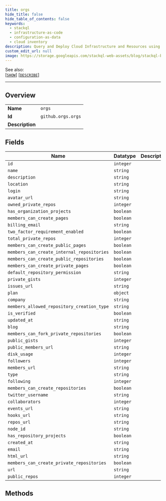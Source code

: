 ```yaml
---
title: orgs
hide_title: false
hide_table_of_contents: false
keywords:
  - stackql
  - infrastructure-as-code
  - configuration-as-data
  - cloud inventory
description: Query and Deploy Cloud Infrastructure and Resources using SQL
custom_edit_url: null
image: https://storage.googleapis.com/stackql-web-assets/blog/stackql-blog-post-featured-image.png
---
```

  
    
See also:   
[[` SHOW `]](/docs/language-spec/show) [[` DESCRIBE `]](/docs/language-spec/describe)  
* * * 
## Overview
<table><tbody>
<tr><td><b>Name</b></td><td><code>orgs</code></td></tr>
<tr><td><b>Id</b></td><td><code>github.orgs.orgs</code></td></tr>
<tr><td><b>Description</b></td><td></td></tr>
</tbody></table>

## Fields
| Name | Datatype | Description |
| ---- | -------- | ----------- |
| `id` | `integer` |  |
| `name` | `string` |  |
| `description` | `string` |  |
| `location` | `string` |  |
| `login` | `string` |  |
| `avatar_url` | `string` |  |
| `owned_private_repos` | `integer` |  |
| `has_organization_projects` | `boolean` |  |
| `members_can_create_pages` | `boolean` |  |
| `billing_email` | `string` |  |
| `two_factor_requirement_enabled` | `boolean` |  |
| `total_private_repos` | `integer` |  |
| `members_can_create_public_pages` | `boolean` |  |
| `members_can_create_internal_repositories` | `boolean` |  |
| `members_can_create_public_repositories` | `boolean` |  |
| `members_can_create_private_pages` | `boolean` |  |
| `default_repository_permission` | `string` |  |
| `private_gists` | `integer` |  |
| `issues_url` | `string` |  |
| `plan` | `object` |  |
| `company` | `string` |  |
| `members_allowed_repository_creation_type` | `string` |  |
| `is_verified` | `boolean` |  |
| `updated_at` | `string` |  |
| `blog` | `string` |  |
| `members_can_fork_private_repositories` | `boolean` |  |
| `public_gists` | `integer` |  |
| `public_members_url` | `string` |  |
| `disk_usage` | `integer` |  |
| `followers` | `integer` |  |
| `members_url` | `string` |  |
| `type` | `string` |  |
| `following` | `integer` |  |
| `members_can_create_repositories` | `boolean` |  |
| `twitter_username` | `string` |  |
| `collaborators` | `integer` |  |
| `events_url` | `string` |  |
| `hooks_url` | `string` |  |
| `repos_url` | `string` |  |
| `node_id` | `string` |  |
| `has_repository_projects` | `boolean` |  |
| `created_at` | `string` |  |
| `email` | `string` |  |
| `html_url` | `string` |  |
| `members_can_create_private_repositories` | `boolean` |  |
| `url` | `string` |  |
| `public_repos` | `integer` |  |
## Methods
